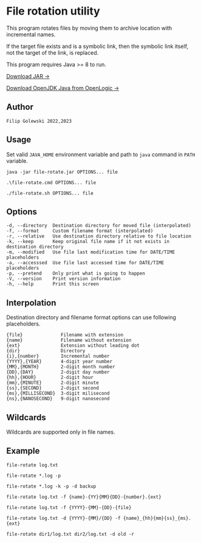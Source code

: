
# File rotation utility

This program rotates files by moving them to archive location with incremental names.

If the target file exists and is a symbolic link, then the symbolic link itself, not the target of the link, is replaced.

This program requires Java >= 8 to run.

[Download JAR →](https://github.com/zoltraks/java-file-rotate/raw/main/download/file-rotate.7z)

[Download OpenJDK Java from OpenLogic →](https://www.openlogic.com/openjdk-downloads)

## Author

```
Filip Golewski 2022,2023
```

## Usage

Set valid ``JAVA_HOME`` environment variable and path to ``java`` command in ``PATH`` variable.

```
java -jar file-rotate.jar OPTIONS... file
```

```
.\file-rotate.cmd OPTIONS... file
```

```
./file-rotate.sh OPTIONS... file
```

## Options

    -d, --directory  Destination directory for moved file (interpolated)
    -f, --format     Custom filename format (interpolated)
    -r, --relative   Use destination directory relative to file location
    -k, --keep       Keep original file name if it not exists in destination directory
    -m, --modified   Use file last modification time for DATE/TIME placeholders
    -a, --accesssed  Use file last accessed time for DATE/TIME placeholders
    -p, --pretend    Only print what is going to happen
    -V, --version    Print version information
    -h, --help       Print this screen

## Interpolation

Destination directory and filename format options can use following placeholders.

    {file}              Filename with extension
    {name}              Filename without extension
    {ext}               Extension without leading dot
    {dir}               Directory
    {i},{number}        Incremental number
    {YYYY},{YEAR}       4-digit year number
    {MM},{MONTH}        2-digit month number
    {DD},{DAY}          2-digit day number
    {hh},{HOUR}         2-digit hour
    {mm},{MINUTE}       2-digit minute
    {ss},{SECOND}       2-digit second
    {ms},{MILLISECOND}  3-digit milisecond
    {ns},{NANOSECOND}   9-digit nanosecond

## Wildcards

Wildcards are supported only in file names.

## Example

```
file-rotate log.txt
```

```
file-rotate *.log -p
```

```
file-rotate *.log -k -p -d backup
```

```
file-rotate log.txt -f {name}-{YY}{MM}{DD}-{number}.{ext}
```

```
file-rotate log.txt -f {YYYY}-{MM}-{DD}-{file}
```

```
file-rotate log.txt -d {YYYY}-{MM}/{DD} -f {name}_{hh}{mm}{ss}_{ms}.{ext}
```

```
file-rotate dir1/log.txt dir2/log.txt -d old -r
```
